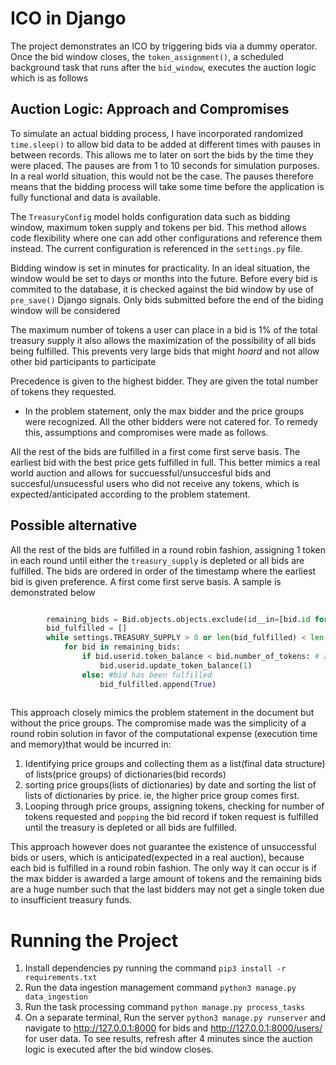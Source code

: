 # ICO in Django
The project demonstrates an ICO by triggering bids via a dummy operator. Once the bid window closes, the `token_assignment()`, a scheduled background task that runs after the `bid_window`,  executes the auction logic which is as follows
## Auction Logic: Approach and Compromises
To simulate an actual bidding process, I have incorporated randomized `time.sleep()` to allow bid data to be added at different times with pauses in between records. This allows me to later on sort the bids by the time they were placed. The pauses are from 1 to 10 seconds for simulation purposes. In a real world situation, this would not be the case. The pauses therefore means that the bidding process will take some time before the application is fully functional and data is available.

The `TreasuryConfig` model holds configuration data such as bidding window, maximum token supply and tokens per bid. This method allows code flexibility where one can add other configurations and reference them instead. The current configuration is referenced in the `settings.py` file.

Bidding window is set in minutes for practicality. In an ideal situation, the window would be set to days or months into the future. Before every bid is commited to the database, it is checked against the bid window by use of `pre_save()` Django signals. Only bids submitted before the end of the biding window will be considered

The maximum number of tokens a user can place in a bid is 1% of the total treasury supply it also allows the maximization of the possibility of all bids being fulfilled. This prevents very large bids that might _hoard_ and not allow other bid participants to participate

Precedence is given to the highest bidder. They are given the total number of tokens they requested.

* In the problem statement, only the max bidder and the price groups were recognized. All the other bidders were not catered for. To remedy this, assumptions and compromises were made as follows.

All the rest of the bids are fulfilled in a first come first serve basis. The earliest bid with the best price gets fulfilled in full. This better mimics a real world auction and allows for succuessful/unsuccesful bids and succesful/unsucessful users who did not receive any tokens, which is expected/anticipated according to the problem statement.

## Possible alternative
All the rest of the bids are fulfilled in a round robin fashion, assigning 1 token in each round until either the `treasury_supply` is depleted or all bids are fulfilled. The bids are ordered in order of the timestamp where the earliest bid is given preference. A first come first serve basis. A sample is demonstrated below

``` python

        remaining_bids = Bid.objects.objects.exclude(id__in=[bid.id for bid in max_bid]).orderby('timestamp')
        bid_fulfilled = []
        while settings.TREASURY_SUPPLY > 0 or len(bid_fulfilled) < len(remaining_bids): # go on as long as supply exists or bidders are yet to be satisfied
            for bid in remaining_bids:
                if bid.userid.token_balance < bid.number_of_tokens: # as long as user's bid request is not fulfilled
                    bid.userid.update_token_balance(1)
                else: #bid has been fulfilled
                    bid_fulfilled.append(True)
        
```

 This approach closely mimics the problem statement in the document but without the price groups. The compromise made was the simplicity of a round robin solution in favor of the computational expense (execution time and memory)that would be incurred in:
1. Identifying price groups and collecting them as a list(final data structure) of lists(price groups) of dictionaries(bid records)
2. sorting price groups(lists of dictionaries) by date and sorting the list of lists of dictionaries by price. ie, the higher price group comes first.
3. Looping through price groups, assigning tokens, checking for number of tokens requested and `popping` the bid record if token request is fulfilled until the treasury is depleted or all bids are fulfilled.

This approach however does not guarantee the existence of unsuccessful bids or users, which is anticipated(expected in a real auction), because each bid is fulfilled in a round robin fashion. The only way it can occur is if the max bidder is awarded a large amount of tokens and the remaining bids are a huge number such that the last bidders may not get a single token due to insufficient treasury funds.

# Running the Project
1. Install dependencies py running the command `pip3 install -r requirements.txt`
2. Run the data ingestion management command `python3 manage.py data_ingestion`
3. Run the task processing command `python manage.py process_tasks`
4. On a separate terminal, Run the server `python3 manage.py runserver` and navigate to http://127.0.0.1:8000 for bids and http://127.0.0.1:8000/users/ for user data. To see results, refresh after 4 minutes since the auction logic is executed after the bid window closes.